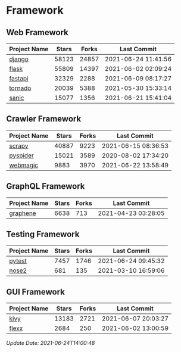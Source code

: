 # Framework

## Web Framework
| Project Name | Stars | Forks | Last Commit |
| ------------ | ----- | ----- | ----------- |
| [django](https://github.com/django/django) | 58123 | 24857 | 2021-06-24 11:41:56 |
| [flask](https://github.com/pallets/flask) | 55809 | 14397 | 2021-06-02 02:09:24 |
| [fastapi](https://github.com/tiangolo/fastapi) | 32329 | 2288 | 2021-06-09 08:17:27 |
| [tornado](https://github.com/tornadoweb/tornado) | 20039 | 5388 | 2021-05-30 15:33:14 |
| [sanic](https://github.com/sanic-org/sanic) | 15077 | 1356 | 2021-06-21 15:41:04 |

## Crawler Framework
| Project Name | Stars | Forks | Last Commit |
| ------------ | ----- | ----- | ----------- |
| [scrapy](https://github.com/scrapy/scrapy) | 40887 | 9223 | 2021-06-15 08:36:53 |
| [pyspider](https://github.com/binux/pyspider) | 15021 | 3589 | 2020-08-02 17:34:20 |
| [webmagic](https://github.com/code4craft/webmagic) | 9883 | 3970 | 2021-06-22 13:58:49 |

## GraphQL Framework
| Project Name | Stars | Forks | Last Commit |
| ------------ | ----- | ----- | ----------- |
| [graphene](https://github.com/graphql-python/graphene) | 6638 | 713 | 2021-04-23 03:28:05 |

## Testing Framework
| Project Name | Stars | Forks | Last Commit |
| ------------ | ----- | ----- | ----------- |
| [pytest](https://github.com/pytest-dev/pytest) | 7457 | 1746 | 2021-06-24 09:45:32 |
| [nose2](https://github.com/nose-devs/nose2) | 681 | 135 | 2021-03-10 16:59:06 |

## GUI Framework
| Project Name | Stars | Forks | Last Commit |
| ------------ | ----- | ----- | ----------- |
| [kivy](https://github.com/kivy/kivy) | 13183 | 2721 | 2021-06-07 20:03:27 |
| [flexx](https://github.com/flexxui/flexx) | 2684 | 250 | 2021-06-02 13:00:59 |

*Update Date: 2021-06-24T14:00:48*